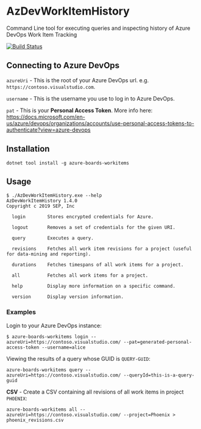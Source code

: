 # AzDevWorkItemHistory
Command Line tool for executing queries and inspecting history of Azure DevOps Work Item Tracking

[![Build Status](https://dev.azure.com/jon-fuller/AzDevWorkItemHistory/_apis/build/status/sep.AzDevWorkItemHistory?branchName=master)](https://dev.azure.com/jon-fuller/AzDevWorkItemHistory/_build/latest?definitionId=1&branchName=master)

## Connecting to Azure DevOps

`azureUri` - This is the root of your Azure DevOps url. e.g. `https://contoso.visualstudio.com`.

`username` - This is the username you use to log in to Azure DevOps.

`pat` - This is your **Personal Access Token**. More info here: https://docs.microsoft.com/en-us/azure/devops/organizations/accounts/use-personal-access-tokens-to-authenticate?view=azure-devops

## Installation

```
dotnet tool install -g azure-boards-workitems
```

## Usage


```
$ ./AzDevWorkItemHistory.exe --help                               AzDevWorkItemHistory 1.4.0
Copyright c 2019 SEP, Inc

  login        Stores encrypted credentials for Azure.

  logout       Removes a set of credentials for the given URI.

  query        Executes a query.

  revisions    Fetches all work item revisions for a project (useful for data-mining and reporting).

  durations    Fetches timespans of all work items for a project.

  all          Fetches all work items for a project.

  help         Display more information on a specific command.

  version      Display version information.
```

### Examples

Login to your Azure DevOps instance:

```
$ azure-boards-workitems login --azureUri=https://contoso.visualstudio.com/ --pat=generated-personal-access-token --username=alice
```

Viewing the results of a query whose GUID is `QUERY-GUID`:

```
azure-boards-workitems query --azureUri=https://contoso.visualstudio.com/ --queryId=this-is-a-query-guid
```

**CSV** - Create a CSV containing all revisions of all work items in project `PHOENIX`:

```
azure-boards-workitems all --azureUri=https://contoso.visualstudio.com/ --project=Phoenix > phoenix_revisions.csv
```